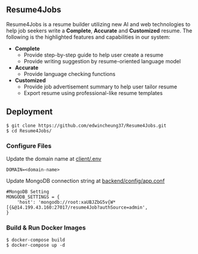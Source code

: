 ## Resume4Jobs
Resume4Jobs is a resume builder utilizing new AI and web technologies to help job seekers write a **Complete**, **Accurate** and **Customized** resume. The following is the highlighted features and capabilities in our system:
- **Complete**
  - Provide step-by-step guide to help user create a resume
  - Provide writing suggestion by resume-oriented language model
- **Accurate**
  - Provide language checking functions
- **Customized**
  - Provide job advertisement summary to help user tailor resume
  - Export resume using professional-like resume templates

## Deployment
```
$ git clone https://github.com/edwincheung37/Resume4Jobs.git
$ cd Resume4Jobs/
```
### Configure Files
Update the domain name at [client/.env](client/.env)
```
DOMAIN=<domain-name>
```
Update MongoDB connection string at [backend/config/app.conf](backend/config/app.conf)
```
#MongoDB Setting
MONGODB_SETTINGS = {
    'host': 'mongodb://root:xaUBJZbG5v{W*[{&@14.199.43.160:27017/resume4Job?authSource=admin',
}
```
### Build & Run Docker Images
```
$ docker-compose build
$ docker-compose up -d
```

